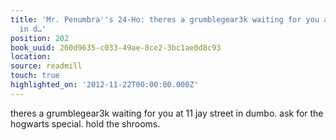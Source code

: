 ```yaml
---
title: 'Mr. Penumbra''s 24-Ho: theres a grumblegear3k waiting for you at 11 jay street
  in d…'
position: 202
book_uuid: 260d9635-c033-49ae-8ce2-3bc1ae0d8c93
location:
source: readmill
touch: true
highlighted_on: '2012-11-22T00:00:00.000Z'
---
```


theres a grumblegear3k waiting for you at 11 jay street in dumbo. ask for the hogwarts special. hold the shrooms.
